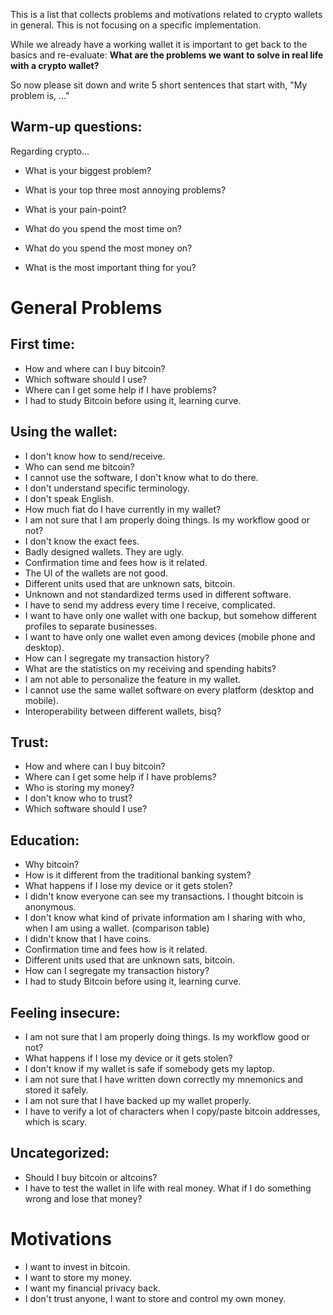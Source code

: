 This is a list that collects problems and motivations related to crypto wallets in general. This is not focusing on a specific implementation.

While we already have a working wallet it is important to get back to the basics and re-evaluate: **What are the problems we want to solve in real life with a crypto wallet?**

So now please sit down and write 5 short sentences that start with, "My problem is, ..."

## Warm-up questions: 

Regarding crypto...

- What is your biggest problem?
- What is your top three most annoying problems?
- What is your pain-point?

- What do you spend the most time on?
- What do you spend the most money on?
- What is the most important thing for you?

# General Problems

## First time:
- How and where can I buy bitcoin?
- Which software should I use?
- Where can I get some help if I have problems?
- I had to study Bitcoin before using it, learning curve.

## Using the wallet:

- I don't know how to send/receive.
- Who can send me bitcoin?
- I cannot use the software, I don't know what to do there.
- I don't understand specific terminology.
- I don't speak English.
- How much fiat do I have currently in my wallet?
- I am not sure that I am properly doing things. Is my workflow good or not?
- I don't know the exact fees.
- Badly designed wallets. They are ugly.
- Confirmation time and fees how is it related.
- The UI of the wallets are not good.
- Different units used that are unknown sats, bitcoin.
- Unknown and not standardized terms used in different software.
- I have to send my address every time I receive, complicated.
- I want to have only one wallet with one backup, but somehow different profiles to separate businesses.
- I want to have only one wallet even among devices (mobile phone and desktop).
- How can I segregate my transaction history?
- What are the statistics on my receiving and spending habits?
- I am not able to personalize the feature in my wallet.
- I cannot use the same wallet software on every platform (desktop and mobile).
- Interoperability between different wallets, bisq?

## Trust:

- How and where can I buy bitcoin?
- Where can I get some help if I have problems?
- Who is storing my money?
- I don't know who to trust?
- Which software should I use?

## Education: 
- Why bitcoin?
- How is it different from the traditional banking system?
- What happens if I lose my device or it gets stolen?
- I didn't know everyone can see my transactions. I thought bitcoin is anonymous.
- I don't know what kind of private information am I sharing with who, when I am using a wallet. (comparison table)
- I didn't know that I have coins.
- Confirmation time and fees how is it related.
- Different units used that are unknown sats, bitcoin.
- How can I segregate my transaction history?
- I had to study Bitcoin before using it, learning curve.

## Feeling insecure:

- I am not sure that I am properly doing things. Is my workflow good or not?
- What happens if I lose my device or it gets stolen?
- I don't know if my wallet is safe if somebody gets my laptop.
- I am not sure that I have written down correctly my mnemonics and stored it safely.
- I am not sure that I have backed up my wallet properly.
- I have to verify a lot of characters when I copy/paste bitcoin addresses, which is scary.

## Uncategorized:
- Should I buy bitcoin or altcoins?
- I have to test the wallet in life with real money. What if I do something wrong and lose that money?

# Motivations

- I want to invest in bitcoin.
- I want to store my money.
- I want my financial privacy back.
- I don't trust anyone, I want to store and control my own money.
